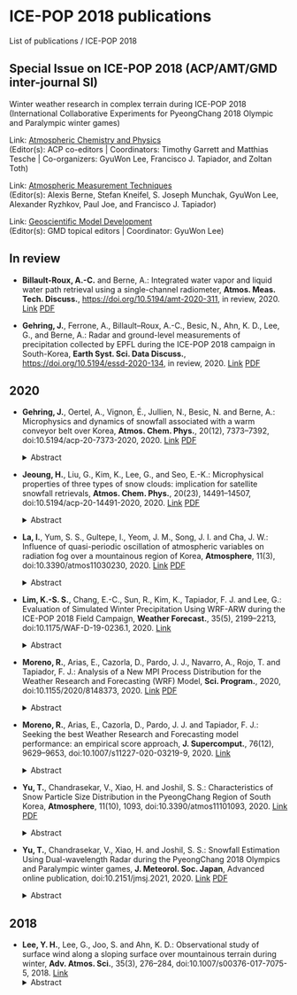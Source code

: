 # ICE-POP 2018 publications
List of publications / ICE-POP 2018

## Special Issue on ICE-POP 2018 (ACP/AMT/GMD inter-journal SI)
Winter weather research in complex terrain during ICE-POP 2018 (International Collaborative Experiments for PyeongChang 2018 Olympic and Paralympic winter games)

Link: [Atmospheric Chemistry and Physics](https://acp.copernicus.org/articles/special_issue1112.html)<br />
(Editor(s): ACP co-editors | Coordinators: Timothy Garrett and Matthias Tesche | Co-organizers: GyuWon Lee, Francisco J. Tapiador, and Zoltan Toth)

Link: [Atmospheric Measurement Techniques](https://amt.copernicus.org/articles/special_issue10_1112.html)<br />
(Editor(s): Alexis Berne, Stefan Kneifel, S. Joseph Munchak, GyuWon Lee, Alexander Ryzhkov, Paul Joe, and Francisco J. Tapiador)

Link: [Geoscientific Model Development](https://gmd.copernicus.org/articles/special_issue10_1112.html)<br />
(Editor(s): GMD topical editors | Coordinator: GyuWon Lee)


## In review
- **Billault-Roux, A.-C.** and Berne, A.: Integrated water vapor and liquid water path retrieval using a single-channel radiometer, **Atmos. Meas. Tech. Discuss.**, https://doi.org/10.5194/amt-2020-311, in review, 2020. [Link](https://doi.org/10.5194/amt-2020-311) [PDF](https://amt.copernicus.org/preprints/amt-2020-311/amt-2020-311.pdf)

- **Gehring, J.**, Ferrone, A., Billault–Roux, A.-C., Besic, N., Ahn, K. D., Lee, G., and Berne, A.: Radar and ground-level measurements of precipitation collected by EPFL during the ICE-POP 2018 campaign in South-Korea, **Earth Syst. Sci. Data Discuss.**, https://doi.org/10.5194/essd-2020-134, in review, 2020. [Link](https://doi.org/10.5194/essd-2020-134) [PDF](https://essd.copernicus.org/preprints/essd-2020-134/essd-2020-134.pdf)

## 2020
- **Gehring, J.**, Oertel, A., Vignon, É., Jullien, N., Besic, N. and Berne, A.: Microphysics and dynamics of snowfall associated with a warm conveyor belt over Korea, **Atmos. Chem. Phys.**, 20(12), 7373–7392, doi:10.5194/acp-20-7373-2020, 2020. [Link](https://dx.doi.org/10.5194/acp-20-7373-2020) [PDF](https://acp.copernicus.org/articles/20/7373/2020/acp-20-7373-2020.pdf)
  <details>
  <summary>Abstract</summary>
  On 28 February 2018, 57 mm of precipitation associated with a warm conveyor belt (WCB) fell within 21 h over South Korea. To investigate how the large-scale circulation influenced the microphysics of this intense precipitation event, we used radar measurements, snowflake photographs and radiosounding data from the International Collaborative Experiments for Pyeongchang 2018 Olympic and Paralympic Winter Games (ICE-POP 2018). The WCB was identified with trajectories computed with analysis wind fields from the Integrated Forecast System global atmospheric model. The WCB was collocated with a zone of enhanced wind speed of up to 45 m s−1 at 6500 m a.s.l., as measured by a radiosonde and a Doppler radar. Supercooled liquid water (SLW) with concentrations exceeding 0.2 g kg−1 was produced during the rapid ascent within the WCB. During the most intense precipitation period, vertical profiles of polarimetric radar variables show a peak and subsequent decrease in differential reflectivity as aggregation starts. Below the peak in differential reflectivity, the specific differential phase shift continues to increase, indicating early riming of oblate crystals and secondary ice generation. We hypothesise that the SLW produced in the WCB led to intense riming. Moreover, embedded updraughts in the WCB and turbulence at its lower boundary enhanced aggregation by increasing the probability of collisions between particles. This suggests that both aggregation and riming occurred prominently in this WCB. This case study shows how the large-scale atmospheric flow of a WCB provides ideal conditions for rapid precipitation growth involving SLW production, riming and aggregation. Future microphysical studies should also investigate the synoptic conditions to understand how observed processes in clouds are related to large-scale circulation.
  </details>

- **Jeoung, H.**, Liu, G., Kim, K., Lee, G., and Seo, E.-K.: Microphysical properties of three types of snow clouds: implication for satellite snowfall retrievals, **Atmos. Chem. Phys.**, 20(23), 14491–14507, doi:10.5194/acp-20-14491-2020, 2020. [Link](https://doi.org/10.5194/acp-20-14491-2020) [PDF](https://acp.copernicus.org/articles/20/14491/2020/acp-20-14491-2020.pdf)
  <details>
  <summary>Abstract</summary>
  Ground-based radar and radiometer data observed during the 2017–2018 winter season over the Pyeongchang area on the east coast of the Korean Peninsula were used to simultaneously estimate both the cloud liquid water path and snowfall rate for three types of snow clouds: near-surface, shallow, and deep. Surveying all the observed data, it is found that near-surface clouds are the most frequently observed cloud type with an area fraction of over 60 %, while deep clouds contribute the most in snowfall volume with about 50 % of the total. The probability distributions of snowfall rates are clearly different among the three types of clouds, with the vast majority hardly reaching 0.3 mm h−1 (liquid water equivalent snowfall rate) for near-surface, 0.5 mm h−1 for shallow, and 1 mm h−1 for deep clouds. However, the liquid water paths in the three types of clouds all have the substantial probability to reach 500 g m−2. There is no clear correlation found between snowfall rate and the liquid water path for any of the cloud types. Based on all observed snow profiles, brightness temperatures at Global Precipitation Measurement Microwave Imager (GPM/GMI) channels are simulated, and the ability of a Bayesian algorithm to retrieve snowfall rate is examined using half the profiles as observations and the other half as an a priori database. Under an idealized scenario, i.e., without considering the uncertainties caused by surface emissivity, ice particle size distribution, and particle shape, the study found that the correlation as expressed by R2 between the “retrieved” and “observed” snowfall rates is about 0.32, 0.41, and 0.62, respectively, for near-surface, shallow, and deep snow clouds over land surfaces; these numbers basically indicate the upper limits capped by cloud natural variability, to which the retrieval skill of a Bayesian retrieval algorithm can reach. A hypothetical retrieval for the same clouds but over ocean is also studied, and a major improvement in skills is found for near-surface clouds with R2 increasing from 0.32 to 0.52, while a smaller improvement is found for shallow and deep clouds. This study provides a general picture of the microphysical characteristics of the different types of snow clouds and points out the associated challenges in retrieving their snowfall rate from passive microwave observations.
  </details>

- **La, I.**, Yum, S. S., Gultepe, I., Yeom, J. M., Song, J. I. and Cha, J. W.: Influence of quasi-periodic oscillation of atmospheric variables on radiation fog over a mountainous region of Korea, **Atmosphere**, 11(3), doi:10.3390/atmos11030230, 2020. [Link](https://doi.org/10.3390/atmos11030230) [PDF](https://www.mdpi.com/2073-4433/11/3/230/pdf)
  <details>
  <summary>Abstract</summary>
  To enhance our understanding of fog processes over complex terrain, various fog events that occurred during the International Collaborative Experiments for Pyeongchang 2018 Winter Olympics and Paralympics (ICE-POP) campaign were selected. Investigation of thermodynamic, dynamic, and microphysical conditions within fog layers affected by quasi-periodic oscillation of atmospheric variables was conducted using observations from a Fog Monitor-120 (FM-120) and other in-situ meteorological instruments. A total of nine radiation fog cases that occurred in the autumn and winter seasons during the campaign over the mountainous region of Pyeongchang, Korea were selected. The wavelet analysis was used to study quasi-period oscillations of dynamic, microphysical, and thermodynamic variables. By decomposing the time series into the time-frequency space, we can determine both dominant periods and how these dominant periods change in time. Quasi-period oscillations of liquid water content (LWC), pressure, temperature, and horizontal/vertical velocity, which have periods of 15–40 min, were observed during the fog formation stages. We hypothesize that these quasi-periodic oscillations were induced by Kelvin–Helmholtz instability. The results suggest that Kelvin–Helmholtz instability events near the surface can be explained by an increase in the vertical shear of horizontal wind and by a simultaneous increase in wind speed when fog forms. In the mature stages, fluctuations of the variables did not appear near the surface anymore.
  </details>

- **Lim, K.-S. S.**, Chang, E.-C., Sun, R., Kim, K., Tapiador, F. J. and Lee, G.: Evaluation of Simulated Winter Precipitation Using WRF-ARW during the ICE-POP 2018 Field Campaign, **Weather Forecast.**, 35(5), 2199–2213, doi:10.1175/WAF-D-19-0236.1, 2020. [Link](https://dx.doi.org/10.1175/WAF-D-19-0236.1)
  <details>
  <summary>Abstract</summary>
  This study evaluates the performance of several cloud microphysics parameterizations in simulating surface precipitation for two snowstorm cases during the International Collaborative Experiment held at the PyeongChang 2018 Olympics and Winter Paralympic Games (ICE-POP 2018) field campaign. We compared four different schemes in the Weather Research and Forecasting (WRF) Model, namely the double-moment 6-class (WDM6), the WRF single-moment 6-class (WSM6), and Thompson and Morrison parameterizations. Both WSM6 and WDM6 overestimated the precipitation amount for the shallow precipitation system because of the substantial amount of cloud ice, mostly generated by the deposition process. The simulated precipitation amount and distribution for the deep precipitation system showed no noticeable differences in the different cloud microphysics parameterizations. However, the simulated hydrometeor type at the surface using WSM6 and WDM6 showed good agreement with observations for all cases. The accuracy of the mean mass-weighted terminal velocity of cloud ice VI¯ applied in WSM6 and WDM6 is ±20%. The number concentration of cloud ice and the ice microphysics processes are newly retrieved with 1.2 times increased VI⁠¯. For the shallow snowstorm, the precipitation amount was reduced by approximately 8% because of the inefficient deposition and its effects on the subsequent ice microphysical processes, such as the accretion of cloud ice by snow and the conversion from cloud ice to snow.
  </details>

- **Moreno, R.**, Arias, E., Cazorla, D., Pardo, J. J., Navarro, A., Rojo, T. and Tapiador, F. J.: Analysis of a New MPI Process Distribution for the Weather Research and Forecasting (WRF) Model, **Sci. Program.**, 2020, doi:10.1155/2020/8148373, 2020. [Link](https://dx.doi.org/10.1155/2020/8148373) [PDF](http://downloads.hindawi.com/journals/sp/2020/8148373.pdf)
  <details>
  <summary>Abstract</summary>
  The standard method used in the Weather Research and Forecasting (WRF) model for distributing MPI processes across the processors is not always optimal. This circumstance affects performance, i.e., execution times, but also energy consumption, especially if the application is to be extended to exascale. The authors found that the reason why the standard method for process distribution is not always optimal was an imbalance between the orthogonality of the communication and the proper cache usage, and this affects energy consumption. We present an improved MPI process distribution algorithm that increases the performance. Furthermore, scalability analyses for the new algorithm are presented and the energy use of the system is evaluated. A solution for balancing energy use with performance is also proposed for cases where the former is a concern.
  </details>

- **Moreno, R.**, Arias, E., Cazorla, D., Pardo, J. J. and Tapiador, F. J.: Seeking the best Weather Research and Forecasting model performance: an empirical score approach, **J. Supercomput.**, 76(12), 9629–9653, doi:10.1007/s11227-020-03219-9, 2020. [Link](https://dx.doi.org/10.1007/s11227-020-03219-9)
  <details>
  <summary>Abstract</summary>
  Weather forecasting, especially snowfall prediction, was critical in the 2018 Winter Olympics, where the accuracy of the predictions was of key importance for the planning of the different Olympic events. It was a significant challenge for the authors to meet the requirements in time and forecast resolution, while doing their best to be as competitive as possible. All the forecasts were obtained using the Weather Research and Forecasting (WRF) model, executed on the GALGO supercomputer. In order to obtain the best performance and meet the required execution times, different combinations of compilers, Message Passing Interface (MPI) libraries and computing platforms were tested to seek the best combinations. This work proposes an empirical score of special interest to supercomputer maintainers, developers and scientists, which can be useful to obtain the best WRF configuration for their systems. Additionally, we found substantial performance differences when using different combinations of compilers, MPI libraries and hybrid shared memory paradigms, although these differences varied depending on the underlying platform. As conclusion, after all the tests we performed, we chose the combination with Intel compilers, Intel MPI library and OpenMP for the production system tasked to perform the weather forecasts for the Winter Olympic Games.
  </details>

- **Yu, T.**, Chandrasekar, V., Xiao, H. and Joshil, S. S.: Characteristics of Snow Particle Size Distribution in the PyeongChang Region of South Korea, **Atmosphere**, 11(10), 1093, doi:10.3390/atmos11101093, 2020. [Link](https://dx.doi.org/10.3390/atmos11101093) [PDF](https://www.mdpi.com/2073-4433/11/10/1093/pdf)
  <details>
  <summary>Abstract</summary>
  Snow particle size distribution (PSD) information is important in understanding the microphysics and quantitative precipitation estimation over complex terrain. Measurement and interpretation of the snow PSDs is a topic of active research. This study investigates snow PSDs during 3 year of observations from Parsivel2 disdrometers and precipitation imaging packages (PIP) at five different sites in the PyeongChang region of South Korea. Variabilities in the values of the density of snow (ρ), snowfall rate (S), and ice water content (IWC) are studied. To further understand the characteristics of snow PSD at different density and snowfall rate, the snow particle size distribution measurements are divided into six classes based on the density values of snowfall and five classes based on snowfall rates. The mean shape factors (Dm, log10Nw, and μ) of normalized gamma distribution are also derived based on different density and snowfall rate classes. The Dm decreases and log10Nw and μ increase as the density increases. The Dm and log10Nw increase and μ decreases with the increase of snowfall rate. The power-law relationship between ρ and Dm is obtained and the relationship between S and IWC is also derived.
  </details>

- **Yu, T.**, Chandrasekar, V., Xiao, H. and Joshil, S. S.: Snowfall Estimation Using Dual-wavelength Radar during the PyeongChang 2018 Olympics and Paralympic winter games, **J. Meteorol. Soc. Japan**, Advanced online publication, doi:10.2151/jmsj.2021, 2020. [Link](https://www.jstage.jst.go.jp/article/jmsj/advpub/0/advpub_2021-004/_article) [PDF](https://www.jstage.jst.go.jp/article/jmsj/advpub/0/advpub_2021-004/_pdf/-char/en)
  <details>
  <summary>Abstract</summary>
  Accurate estimation of snowfall rate during snowstorms is crucial. This estimate directly impacts the hydrological and atmospheric models. The density of snow plays a very important role in estimating the snowfall rate. In this paper, the density of snow is investigated during a huge snowstorm event during the International Collaborative Experiment held during the PyeongChang 2018 Olympics and Paralympic winter games (ICE-POP 2018). The density is calculated using the terminal velocities and diameters of the snow particles measured by a disdrometer. In this study, we not only use radar reflectivity factor (Z) for snowfall rate (S) estimation, but also use dual-frequency ratio (DFR). We derive S-Z and S-Z-DFR relations for snowfall estimation during this snowstorm event after considering the density of snow. The comparisons are performed between National Aeronautics and Space Administration (NASA) Dual-frequency Dual-polarization Doppler Radar (D3R) and precipitation gauges using these two power-law relations. The results show that the two relations for snowfall rate estimation agree well with gauges, but the S-Z-DFR method performs the best, which has a lower normalized standard error. The error in the snowfall rate estimates decreases as the time scale becomes large. This shows that the S-Z-DFR algorithm is a promising way for snowfall quantitative precipitation estimation (QPE) and can be used as a ground validation tool for Global Precipitation Measurement (GPM) snowfall production evaluations.
  </details>

## 2018
- **Lee, Y. H.**, Lee, G., Joo, S. and Ahn, K. D.: Observational study of surface wind along a sloping surface over mountainous terrain during winter, **Adv. Atmos. Sci.**, 35(3), 276–284, doi:10.1007/s00376-017-7075-5, 2018. [Link](https://dx.doi.org/10.1007/s00376-017-7075-5)
  <details>
  <summary>Abstract</summary>
  The 2018 Winter Olympic and Paralympic Games will be held in Pyeongchang, Korea, during February and March. We examined the near surface winds and wind gusts along the sloping surface at two outdoor venues in Pyeongchang during February and March using surface wind data. The outdoor venues are located in a complex, mountainous terrain, and hence the near-surface winds form intricate patterns due to the interplay between large-scale and locally forced winds. During February and March, the dominant wind at the ridge level is westerly; however, a significant wind direction change is observed along the sloping surface at the venues. The winds on the sloping surface are also influenced by thermal forcing, showing increased upslope flow during daytime. When neutral air flows over the hill, the windward and leeward flows show a significantly different behavior. A higher correlation of the wind speed between upper- and lower-level stations is shown in the windward region compared with the leeward region. The strong synoptic wind, small width of the ridge, and steep leeward ridge slope angle provide favorable conditions for flow separation at the leeward foot of the ridge. The gust factor increases with decreasing surface elevation and is larger during daytime than nighttime. A significantly large gust factor is also observed in the leeward region.
  </details>
